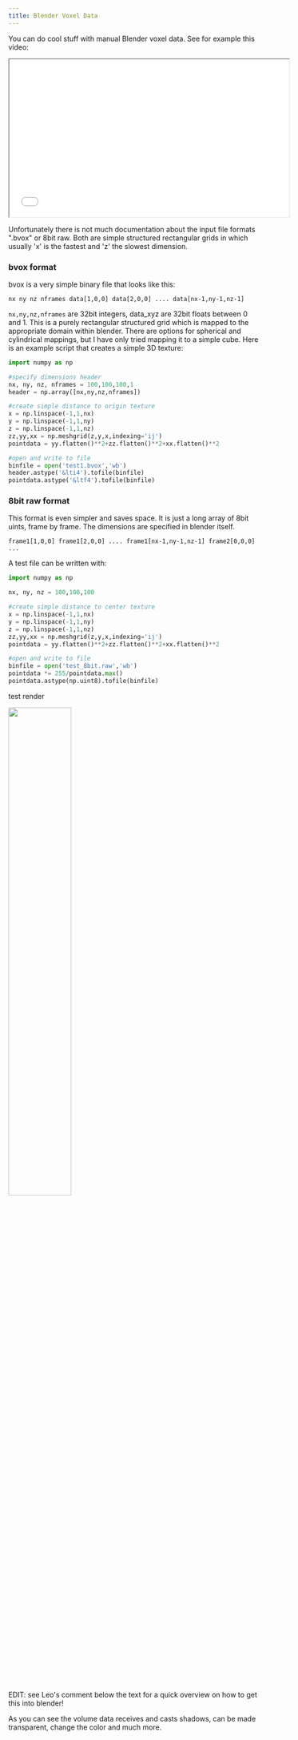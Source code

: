 ```yaml
---
title: Blender Voxel Data
---
```


You can do cool stuff with manual Blender voxel data. See for example this video:

<iframe align="middle" allowfullscreen="" frameborder="40" height="315" src="//www.youtube.com/embed/6n62SZMC3fo" width="560"></iframe>

Unfortunately there is not much documentation about the input file formats ".bvox" or 8bit raw. Both are simple structured rectangular grids in which usually 'x' is the fastest and 'z' the slowest dimension.

### bvox format

bvox is a very simple binary file that looks like this:

```
nx ny nz nframes data[1,0,0] data[2,0,0] .... data[nx-1,ny-1,nz-1]
```

`nx,ny,nz,nframes` are 32bit integers, data_xyz are 32bit floats between 0 and 1. This is a purely rectangular structured grid which is mapped to the appropriate domain within blender. There are options for spherical and cylindrical mappings, but I have only tried mapping it to a simple cube. Here is an example script that creates a simple 3D texture:

```python
import numpy as np

#specify dimensions header
nx, ny, nz, nframes = 100,100,100,1
header = np.array([nx,ny,nz,nframes])

#create simple distance to origin texture
x = np.linspace(-1,1,nx)
y = np.linspace(-1,1,ny)
z = np.linspace(-1,1,nz)
zz,yy,xx = np.meshgrid(z,y,x,indexing='ij')
pointdata = yy.flatten()**2+zz.flatten()**2+xx.flatten()**2

#open and write to file
binfile = open('test1.bvox','wb')
header.astype('&lti4').tofile(binfile)
pointdata.astype('&ltf4').tofile(binfile)
```

### 8bit raw format
This format is even simpler and saves space. It is just a long array of 8bit uints, frame by frame. The dimensions are specified in blender itself.

```
frame1[1,0,0] frame1[2,0,0] .... frame1[nx-1,ny-1,nz-1] frame2[0,0,0] ...
```

A test file can be written with:

```python
import numpy as np

nx, ny, nz = 100,100,100

#create simple distance to center texture
x = np.linspace(-1,1,nx)
y = np.linspace(-1,1,ny)
z = np.linspace(-1,1,nz)
zz,yy,xx = np.meshgrid(z,y,x,indexing='ij')
pointdata = yy.flatten()**2+zz.flatten()**2+xx.flatten()**2

#open and write to file
binfile = open('test_8bit.raw','wb')
pointdata *= 255/pointdata.max()
pointdata.astype(np.uint8).tofile(binfile)
```

test render

<img src="/images/posts/voxelsphere.png" style="width:50%"></img>

EDIT: see Leo's comment below the text for a quick overview on how to get this into blender!

As you can see the volume data receives and casts shadows, can be made transparent, change the color and much more.

